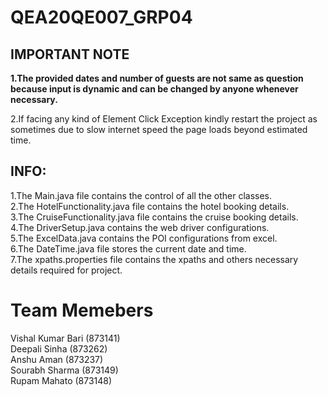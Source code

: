 # **QEA20QE007_GRP04**

## IMPORTANT NOTE

**1.The provided dates and number of guests are not same as question because input is dynamic and can be changed by anyone whenever necessary.<br/>**

2.If facing any kind of Element Click Exception kindly restart the project as sometimes due to slow internet speed the page loads beyond estimated time.<br/>

## INFO:

1.The Main.java file contains the control of all the other classes.<br/>
2.The HotelFunctionality.java file contains the hotel booking details.<br/>
3.The CruiseFunctionality.java file contains the cruise booking details.<br/>
4.The DriverSetup.java contains the web driver configurations.<br/>
5.The ExcelData.java contains the POI configurations from excel.<br/>
6.The DateTime.java file stores the current date and time.<br/>
7.The xpaths.properties file contains the xpaths and others necessary details required for project.<br/>

# Team Memebers

Vishal Kumar Bari (873141)<br/> 
Deepali Sinha (873262)<br/>
Anshu Aman (873237)<br/>
Sourabh Sharma (873149)<br/>
Rupam Mahato (873148)<br/>






